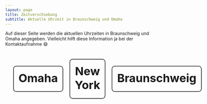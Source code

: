 ```yaml
---
layout: page
title: Zeitverschiebung
subtitle: Aktuelle Uhrzeit in Braunschweig und Omaha
---
```


Auf dieser Seite werden die aktuellen Uhrzeiten in Braunschweig und Omaha angegeben. Vielleicht hilft diese Information ja bei der Kontaktaufnahme 😄


<html>
<style>
    #clocks {
        text-align: center;
        font-size: x-large;
        display: inline-flex;
        flex-direction: row;
        align-items: center;
        margin-top: 15px;
        margin-bottom: 15px;
        margin-left: 15px;
        margin-right: 15px;
    }
    .clock {
        font-size: x-large;
        text-align: center;
        border: 2px solid #333;
        border-radius: 10px;
        padding: 15px;
        /*width: calc(100% - 40px); /* Adjusting box size */
        max-width: 400px;
        margin-top: 10px;
        margin-bottom: 10px;
        margin-left: 10px;
        margin-right: 10px;
    }
    .clock h2 {
        margin-top: 0;
        margin-bottom: 5px;
    }
</style>
<body>
<center>
<div id="clocks">
    <div id="omaha" class="clock">
        <h2>Omaha</h2>
        <div id="omahaTime"></div>
        <div id="omahaDate"></div>
    </div>
    <div id="newYork" class="clock">
        <h2>New York</h2>
        <div id="newYorkTime"></div>
        <div id="newYorkDate"></div>
    </div>
    <div id="berlin" class="clock">
        <h2>Braunschweig</h2>
        <div id="berlinTime"></div>
        <div id="berlinDate"></div>
    </div>
</div>

<script>
function updateClocks() {
    const berlinTime = new Date().toLocaleTimeString("de", {timeZone: "Europe/Berlin", hour: "numeric", minute: "2-digit"});
    document.getElementById("berlinTime").textContent = berlinTime;

    const berlinDate = new Date().toLocaleDateString("de", {timeZone: "Europe/Berlin", month: "long", day: "2-digit", year: "numeric"});
    document.getElementById("berlinDate").textContent = berlinDate;

    const chicagoTime = new Date().toLocaleString("de", {timeZone: "America/Chicago", hour: "numeric", minute: "2-digit"});
    document.getElementById("omahaTime").textContent = chicagoTime;

    const chicagoDate = new Date().toLocaleString("de", {timeZone: "America/Chicago", month: "long", day: "2-digit", year: "numeric"});
    document.getElementById("omahaDate").textContent = chicagoDate;

    const newYorkTime = new Date().toLocaleString("de", {timeZone: "America/New_York", hour: "numeric", minute: "2-digit"});
    document.getElementById("newYorkTime").textContent = newYorkTime;

    const newYorkDate = new Date().toLocaleString("de", {timeZone: "America/New_York", month: "long", day: "2-digit", year: "numeric"});
    document.getElementById("newYorkDate").textContent = newYorkDate;
}

// Initial update
updateClocks();

// Update clocks every second
setInterval(updateClocks, 1000);



</script>
</center>
</body>
</html>